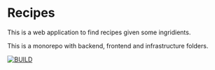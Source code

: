 # Recipes

This is a web application to find recipes given some ingridients.

This is a monorepo with backend, frontend and infrastructure folders.

[![BUILD](https://github.com/edgarlatorre/recipes/actions/workflows/ci.yml/badge.svg)](https://github.com/edgarlatorre/recipes/actions/workflows/ci.yml)
